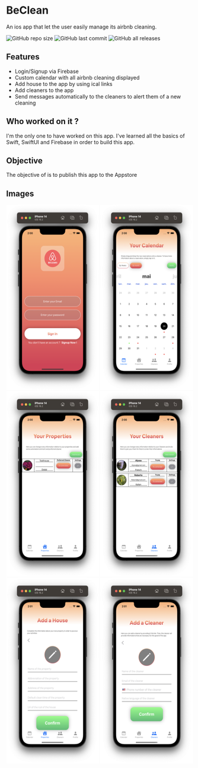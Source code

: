# BeClean
An ios app that let the user easily manage its airbnb cleaning.

![GitHub repo size](https://img.shields.io/github/repo-size/7ntys/BeClean) ![GitHub last commit](https://img.shields.io/github/last-commit/7ntys/BeClean) ![GitHub all releases](https://img.shields.io/github/downloads/7ntys/BeClean/total)

## Features
- Login/Signup via Firebase
- Custom calendar with all airbnb cleaning displayed
- Add house to the app by using ical links
- Add cleaners to the app
- Send messages automatically to the cleaners to alert them of a new cleaning

## Who worked on it ?

I'm the only one to have worked on this app. I've learned all the basics of Swift, SwiftUI and Firebase in order to build this app.

## Objective

The objective of is to publish this app to the Appstore

## Images

<img src="images/Beclean-login.png" width="250" height="500"> <img src="images/Beclean-calendar.png" width="250" height="500"> <img src="images/Beclean-house.png" width="250" height="500"> <img src="images/Beclean-cleaner.png" width="250" height="500"> <img src="images/Beclean-addhouse.png" width="250" height="500"> <img src="images/Beclean-addcleaner.png" width="250" height="500">
